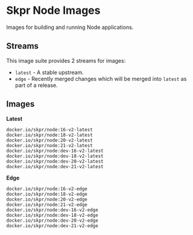 Skpr Node Images
================

Images for building and running Node applications.

## Streams

This image suite provides 2 streams for images:

* `latest` - A stable upstream.
* `edge` - Recently merged changes which will be merged into `latest` as part of a release.

## Images

**Latest**

```
docker.io/skpr/node:16-v2-latest
docker.io/skpr/node:18-v2-latest
docker.io/skpr/node:20-v2-latest
docker.io/skpr/node:21-v2-latest
docker.io/skpr/node:dev-16-v2-latest
docker.io/skpr/node:dev-18-v2-latest
docker.io/skpr/node:dev-20-v2-latest
docker.io/skpr/node:dev-21-v2-latest
```

**Edge**

```
docker.io/skpr/node:16-v2-edge
docker.io/skpr/node:18-v2-edge
docker.io/skpr/node:20-v2-edge
docker.io/skpr/node:21-v2-edge
docker.io/skpr/node:dev-16-v2-edge
docker.io/skpr/node:dev-18-v2-edge
docker.io/skpr/node:dev-20-v2-edge
docker.io/skpr/node:dev-21-v2-edge
```

